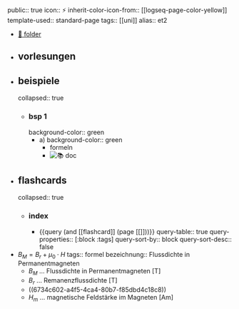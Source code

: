 public:: true
icon:: ⚡
inherit-color-icon-from:: [[logseq-page-color-yellow]]
template-used:: standard-page
tags:: [[uni]]
alias:: et2

- [📁 folder](file://)
- ## vorlesungen
- ## beispiele
  collapsed:: true
	- ### bsp 1
	  background-color:: green
		- a)
		  background-color:: green
			- formeln
			- ![📚 doc](../assets/documents/)
- ## flashcards
  collapsed:: true
	- ### index
		- {{query (and [[flashcard]] (page [[]]))}}
		  query-table:: true
		  query-properties:: [:block :tags]
		  query-sort-by:: block
		  query-sort-desc:: false
- $B_{M}=B_{r}+\mu_{0}\cdot H$
  tags:: formel
  bezeichnung:: Flussdichte in Permanentmagneten
	- $B_M$ ... Flussdichte in Permanentmagneten $\mathrm{\left[ T \right]}$
	- $B_{r}$ ... Remanenzflussdichte $\mathrm{\left[ T \right]}$
	- ((6734c602-a4f5-4ca4-80b7-f85dbd4c18c8))
	- $H_{m}$ ... magnetische Feldstärke im Magneten $\mathrm{\left[ Am \right]}$